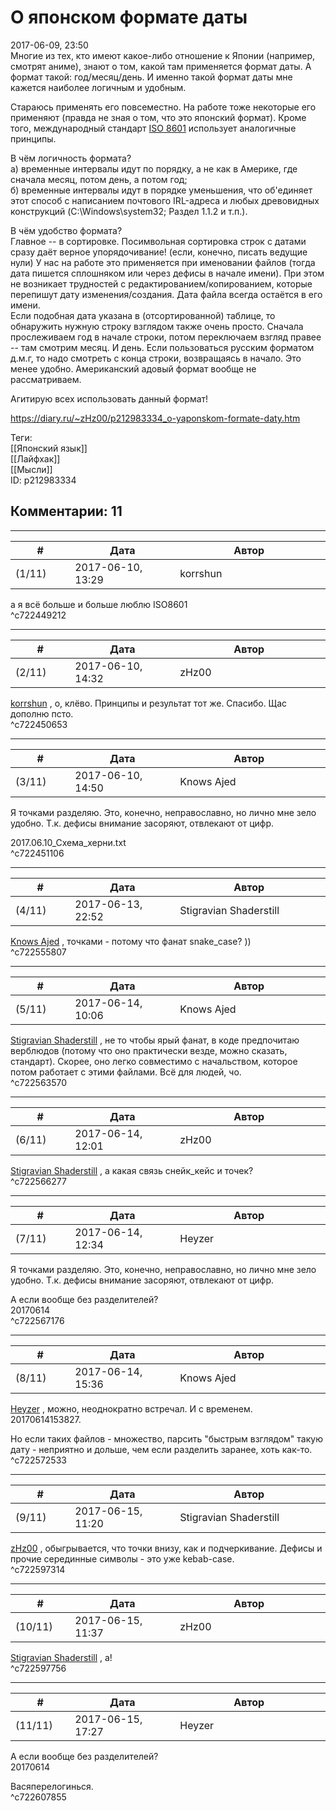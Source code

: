 О японском формате даты
=======================

  
2017-06-09, 23:50  
 Многие из тех, кто имеют какое-либо отношение к Японии (например, смотрят аниме), знают о том, какой там применяется формат даты. А формат такой: год/месяц/день. И именно такой формат даты мне кажется наиболее логичным и удобным.   
   
 Стараюсь применять его повсеместно. На работе тоже некоторые его применяют (правда не зная о том, что это японский формат). Кроме того, международный стандарт  [ISO 8601](https://en.wikipedia.org/wiki/ISO_8601)  использует аналогичные принципы.   
   
 В чём логичность формата?   
 а) временные интервалы идут по порядку, а не как в Америке, где сначала месяц, потом день, а потом год;   
 б) временные интервалы идут в порядке уменьшения, что об'единяет этот способ с написанием почтового IRL-адреса и любых древовидных конструкций (C:\Windows\system32; Раздел 1.1.2 и т.п.).   
   
 В чём удобство формата?   
 Главное -- в сортировке. Посимвольная сортировка строк с датами сразу даёт верное упорядочивание! (если, конечно, писать ведущие нули) У нас на работе это применяется при именовании файлов (тогда дата пишется сплошняком или через дефисы в начале имени). При этом не возникает трудностей с редактированием/копированием, которые перепишут дату изменения/создания. Дата файла всегда остаётся в его имени.   
 Если подобная дата указана в (отсортированной) таблице, то обнаружить нужную строку взглядом также очень просто. Сначала прослеживаем год в начале строки, потом переключаем взгляд правее -- там смотрим месяц. И день. Если пользоваться русским форматом д.м.г, то надо смотреть с конца строки, возвращаясь в начало. Это менее удобно. Американский адовый формат вообще не рассматриваем.   
   
 Агитирую всех использовать данный формат!   
  
<https://diary.ru/~zHz00/p212983334_o-yaponskom-formate-daty.htm>  
  
Теги:  
[[Японский язык]]  
[[Лайфхак]]  
[[Мысли]]  
ID: p212983334  


Комментарии: 11
---------------

  


---



|         #         |              Дата              |                     Автор                     |           ID           |
| --- | --- | --- | --- |
| (1/11) | 2017-06-10, 13:29 | korrshun | c722449212 |

  
 а я всё больше и больше люблю ISO8601   
 ^c722449212

---



|         #         |              Дата              |                     Автор                     |           ID           |
| --- | --- | --- | --- |
| (2/11) | 2017-06-10, 14:32 | zHz00 | c722450653 |

  
  [korrshun](http://Igel-kun.diary.ru "kimi wo shiranai monogatari")  , о, клёво. Принципы и результат тот же. Спасибо. Щас дополню псто.   
 ^c722450653

---



|         #         |              Дата              |                     Автор                     |           ID           |
| --- | --- | --- | --- |
| (3/11) | 2017-06-10, 14:50 | Knows Ajed | c722451106 |

  
 Я точками разделяю. Это, конечно, неправославно, но лично мне зело удобно. Т.к. дефисы внимание засоряют, отвлекают от цифр.   
   
 2017.06.10\_Схема\_херни.txt   
 ^c722451106

---



|         #         |              Дата              |                     Автор                     |           ID           |
| --- | --- | --- | --- |
| (4/11) | 2017-06-13, 22:52 | Stigravian Shaderstill | c722555807 |

  
  [Knows Ajed](http://Who-Knows-Ajed.diary.ru "Who Knows Ajed?")  , точками - потому что фанат snake\_case? ))   
 ^c722555807

---



|         #         |              Дата              |                     Автор                     |           ID           |
| --- | --- | --- | --- |
| (5/11) | 2017-06-14, 10:06 | Knows Ajed | c722563570 |

  
  [Stigravian Shaderstill](http://stigravian.diary.ru "Science, Death, Rock-n-Roll")  , не то чтобы ярый фанат, в коде предпочитаю верблюдов (потому что оно практически везде, можно сказать, стандарт). Скорее, оно легко совместимо с начальством, которое потом работает с этими файлами. Всё для людей, чо.   
 ^c722563570

---



|         #         |              Дата              |                     Автор                     |           ID           |
| --- | --- | --- | --- |
| (6/11) | 2017-06-14, 12:01 | zHz00 | c722566277 |

  
  [Stigravian Shaderstill](http://stigravian.diary.ru "Science, Death, Rock-n-Roll")  , а какая связь снейк\_кейс и точек?   
 ^c722566277

---



|         #         |              Дата              |                     Автор                     |           ID           |
| --- | --- | --- | --- |
| (7/11) | 2017-06-14, 12:34 | Heyzer | c722567176 |

  
  Я точками разделяю. Это, конечно, неправославно, но лично мне зело удобно. Т.к. дефисы внимание засоряют, отвлекают от цифр.   
    
 А если вообще без разделителей?   
 20170614   
 ^c722567176

---



|         #         |              Дата              |                     Автор                     |           ID           |
| --- | --- | --- | --- |
| (8/11) | 2017-06-14, 15:36 | Knows Ajed | c722572533 |

  
  [Heyzer](http://heyzero.diary.ru "Orca")  , можно, неоднократно встречал. И с временем. 20170614153827.   
   
 Но если таких файлов - множество, парсить "быстрым взглядом" такую дату - неприятно и дольше, чем если разделить заранее, хоть как-то.   
 ^c722572533

---



|         #         |              Дата              |                     Автор                     |           ID           |
| --- | --- | --- | --- |
| (9/11) | 2017-06-15, 11:20 | Stigravian Shaderstill | c722597314 |

  
  [zHz00](https://zHz00.diary.ru "Untitled")  , обыгрывается, что точки внизу, как и подчеркивание. Дефисы и прочие серединные символы - это уже kebab-case.   
 ^c722597314

---



|         #         |              Дата              |                     Автор                     |           ID           |
| --- | --- | --- | --- |
| (10/11) | 2017-06-15, 11:37 | zHz00 | c722597756 |

  
  [Stigravian Shaderstill](http://stigravian.diary.ru "Science, Death, Rock-n-Roll")  , а!   
 ^c722597756

---



|         #         |              Дата              |                     Автор                     |           ID           |
| --- | --- | --- | --- |
| (11/11) | 2017-06-15, 17:27 | Heyzer | c722607855 |

  
  А если вообще без разделителей?   
 20170614    
   
 Васяперелогинься.   
 ^c722607855